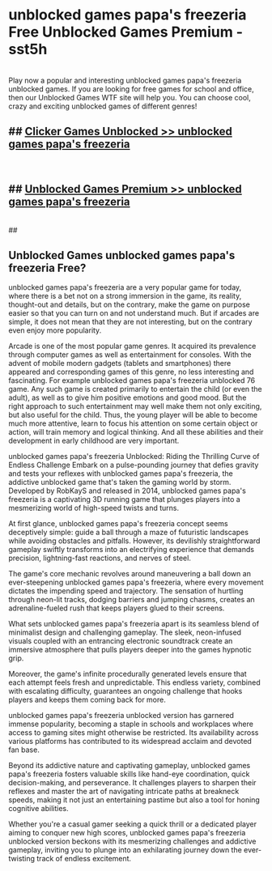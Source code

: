 # unblocked games papa's freezeria  Free Unblocked Games Premium - sst5h <br>
<br>
Play now a popular and interesting unblocked games papa's freezeria unblocked games. If you are looking for free games for school and office, then our Unblocked Games WTF site will help you. You can choose cool, crazy and exciting unblocked games of different genres!


## ##  [Clicker Games Unblocked >> unblocked games papa's freezeria](https://lesson1.guru?title=unblocked_games_papa's_freezeria)
  <br>

##  ## [Unblocked Games Premium >> unblocked games papa's freezeria](https://lesson1.guru?title=unblocked_games_papa's_freezeria)
  <br>
  ##



## Unblocked Games unblocked games papa's freezeria Free?

unblocked games papa's freezeria are a very popular game for today, where there is a bet not on a strong immersion in the game, its reality, thought-out and details, but on the contrary, make the game on purpose easier so that you can turn on and not understand much. But if arcades are simple, it does not mean that they are not interesting, but on the contrary even enjoy more popularity.

Arcade is one of the most popular game genres. It acquired its prevalence through computer games as well as entertainment for consoles. With the advent of mobile modern gadgets (tablets and smartphones) there appeared and corresponding games of this genre, no less interesting and fascinating. For example unblocked games papa's freezeria unblocked 76 game. Any such game is created primarily to entertain the child (or even the adult), as well as to give him positive emotions and good mood. But the right approach to such entertainment may well make them not only exciting, but also useful for the child. Thus, the young player will be able to become much more attentive, learn to focus his attention on some certain object or action, will train memory and logical thinking. And all these abilities and their development in early childhood are very important.

unblocked games papa's freezeria Unblocked: Riding the Thrilling Curve of Endless Challenge
Embark on a pulse-pounding journey that defies gravity and tests your reflexes with unblocked games papa's freezeria, the addictive unblocked game that's taken the gaming world by storm. Developed by RobKayS and released in 2014, unblocked games papa's freezeria is a captivating 3D running game that plunges players into a mesmerizing world of high-speed twists and turns.

At first glance, unblocked games papa's freezeria concept seems deceptively simple: guide a ball through a maze of futuristic landscapes while avoiding obstacles and pitfalls. However, its devilishly straightforward gameplay swiftly transforms into an electrifying experience that demands precision, lightning-fast reactions, and nerves of steel.

The game's core mechanic revolves around maneuvering a ball down an ever-steepening unblocked games papa's freezeria, where every movement dictates the impending speed and trajectory. The sensation of hurtling through neon-lit tracks, dodging barriers and jumping chasms, creates an adrenaline-fueled rush that keeps players glued to their screens.

What sets unblocked games papa's freezeria apart is its seamless blend of minimalist design and challenging gameplay. The sleek, neon-infused visuals coupled with an entrancing electronic soundtrack create an immersive atmosphere that pulls players deeper into the games hypnotic grip.

Moreover, the game's infinite procedurally generated levels ensure that each attempt feels fresh and unpredictable. This endless variety, combined with escalating difficulty, guarantees an ongoing challenge that hooks players and keeps them coming back for more.

unblocked games papa's freezeria unblocked version has garnered immense popularity, becoming a staple in schools and workplaces where access to gaming sites might otherwise be restricted. Its availability across various platforms has contributed to its widespread acclaim and devoted fan base.

Beyond its addictive nature and captivating gameplay, unblocked games papa's freezeria fosters valuable skills like hand-eye coordination, quick decision-making, and perseverance. It challenges players to sharpen their reflexes and master the art of navigating intricate paths at breakneck speeds, making it not just an entertaining pastime but also a tool for honing cognitive abilities.

Whether you're a casual gamer seeking a quick thrill or a dedicated player aiming to conquer new high scores, unblocked games papa's freezeria unblocked version beckons with its mesmerizing challenges and addictive gameplay, inviting you to plunge into an exhilarating journey down the ever-twisting track of endless excitement.